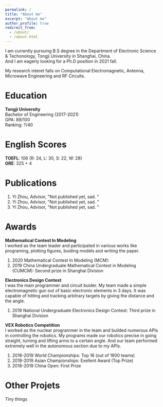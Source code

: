 ```yaml
---
permalink: /
title: "About me"
excerpt: "About me"
author_profile: true
redirect_from: 
  - /about/
  - /about.html
---
```


I am currently pursuing B.S degree in the Department of Electronic Science & Techonology, Tongji University in Shanghai, China.  
And I am eagerly looking for a Ph.D position in 2021 fall.

My research interet falls on Computational Electromagnetic, Antenna, Microwave Engineering and RF Circuits.

# Education
**Tongji University**  
Bachelor of Engineering (2017-2021)  
GPA: 89/100  
Ranking: ?/40  

# English Scores  
**TOEFL**: 106 (R: 24, L: 30, S: 22, W: 28)  
**GRE**: 325 + 4  

# Publications
1. Yi Zhou, Advisor, "Not published yet, sad. "  
2. Yi Zhou, Advisor, "Not published yet, sad. "  
3. Yi Zhou, Advisor, "Not published yet, sad. "  

# Awards
**Mathematical Contest In Modeling**  
I worked as the team leader and participated in various works like programing, plotting figures, buiding models and writing the paper.  
1. 2020 Mathematical Contest In Modeling (MCM):   
2. 2019 China Undergraduate Mathematical Contest in Modeling (CUMCM): Second prize in Shanghai Division

**Electronics Design Contest**  
I was the main programmer and circuit buider. My team made a simple electromagnetic gun out of basic electronic elements in 3 days. It was capable of hitting and tracking arbitrary targets by giving the distance and the angle.  
1. 2019 National Undergraduate Electronics Design Contest: Third prize in Shanghai Division

**VEX Robotics Competition**  
I worked as the nuclear programmer in the team and builded numerous APIs in controlling the robotics. My programs made our robotics precise in going straight, turning and lifting arms to a certain angle. And our team performed extremely well in the autonomous section due to my APIs.  
1. 2018-2019 World Championships: Top 16 (out of 1600 teams)
2. 2018-2019 Asian Championships: Exellent Award (Top Prize)  
3. 2018-2019 China Open: First Prize

# Other Projets
Tiny things
